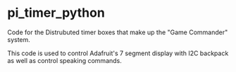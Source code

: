 # pi_timer_python

Code for the Distrubuted timer boxes that make up the "Game Commander" system.

This code is used to control Adafruit's 7 segment display with I2C backpack as well as control speaking commands.
